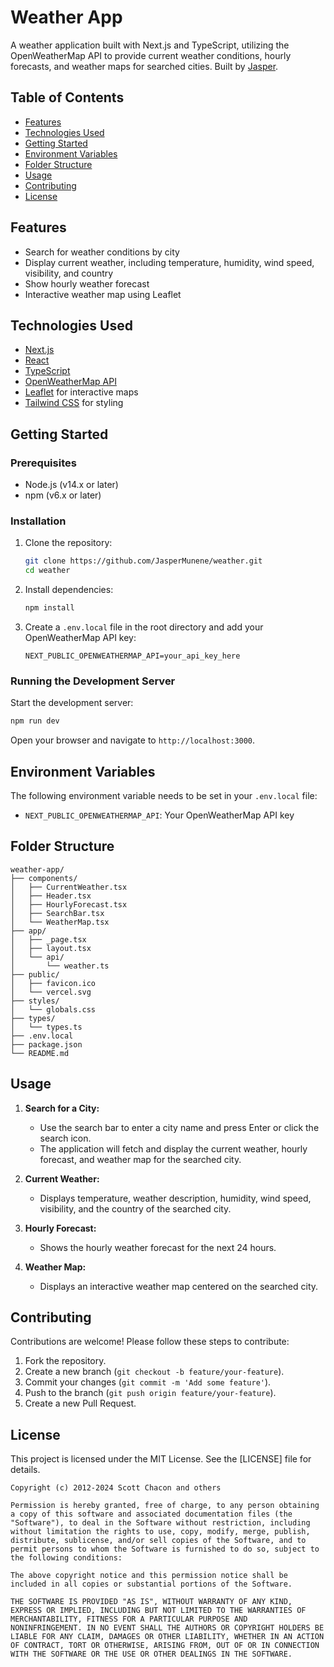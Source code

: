 


# Weather App

A weather application built with Next.js and TypeScript, utilizing the OpenWeatherMap API to provide current weather conditions, hourly forecasts, and weather maps for searched cities. Built by [Jasper](https://github.com/JasperMunene).

## Table of Contents

- [Features](#features)
- [Technologies Used](#technologies-used)
- [Getting Started](#getting-started)
- [Environment Variables](#environment-variables)
- [Folder Structure](#folder-structure)
- [Usage](#usage)
- [Contributing](#contributing)
- [License](#license)

## Features

- Search for weather conditions by city
- Display current weather, including temperature, humidity, wind speed, visibility, and country
- Show hourly weather forecast
- Interactive weather map using Leaflet

## Technologies Used

- [Next.js](https://nextjs.org/)
- [React](https://reactjs.org/)
- [TypeScript](https://www.typescriptlang.org/)
- [OpenWeatherMap API](https://openweathermap.org/api)
- [Leaflet](https://leafletjs.com/) for interactive maps
- [Tailwind CSS](https://tailwindcss.com/) for styling

## Getting Started

### Prerequisites

- Node.js (v14.x or later)
- npm (v6.x or later)

### Installation

1. Clone the repository:

    ```bash
    git clone https://github.com/JasperMunene/weather.git
    cd weather
    ```

2. Install dependencies:

    ```bash
    npm install
    ```

3. Create a `.env.local` file in the root directory and add your OpenWeatherMap API key:

    ```plaintext
    NEXT_PUBLIC_OPENWEATHERMAP_API=your_api_key_here
    ```

### Running the Development Server

Start the development server:

```bash
npm run dev
```

Open your browser and navigate to `http://localhost:3000`.

## Environment Variables

The following environment variable needs to be set in your `.env.local` file:

- `NEXT_PUBLIC_OPENWEATHERMAP_API`: Your OpenWeatherMap API key

## Folder Structure

```
weather-app/
├── components/
│   ├── CurrentWeather.tsx
│   ├── Header.tsx
│   ├── HourlyForecast.tsx
│   ├── SearchBar.tsx
│   └── WeatherMap.tsx
├── app/
│   ├── _page.tsx
│   ├── layout.tsx
│   └── api/
│       └── weather.ts
├── public/
│   ├── favicon.ico
│   └── vercel.svg
├── styles/
│   └── globals.css
├── types/
│   └── types.ts
├── .env.local
├── package.json
└── README.md
```

## Usage

1. **Search for a City:**
   - Use the search bar to enter a city name and press Enter or click the search icon.
   - The application will fetch and display the current weather, hourly forecast, and weather map for the searched city.

2. **Current Weather:**
   - Displays temperature, weather description, humidity, wind speed, visibility, and the country of the searched city.

3. **Hourly Forecast:**
   - Shows the hourly weather forecast for the next 24 hours.

4. **Weather Map:**
   - Displays an interactive weather map centered on the searched city.

## Contributing

Contributions are welcome! Please follow these steps to contribute:

1. Fork the repository.
2. Create a new branch (`git checkout -b feature/your-feature`).
3. Commit your changes (`git commit -m 'Add some feature'`).
4. Push to the branch (`git push origin feature/your-feature`).
5. Create a new Pull Request.

## License

This project is licensed under the MIT License. See the [LICENSE] file for details.
```
Copyright (c) 2012-2024 Scott Chacon and others

Permission is hereby granted, free of charge, to any person obtaining
a copy of this software and associated documentation files (the
"Software"), to deal in the Software without restriction, including
without limitation the rights to use, copy, modify, merge, publish,
distribute, sublicense, and/or sell copies of the Software, and to
permit persons to whom the Software is furnished to do so, subject to
the following conditions:

The above copyright notice and this permission notice shall be
included in all copies or substantial portions of the Software.

THE SOFTWARE IS PROVIDED "AS IS", WITHOUT WARRANTY OF ANY KIND,
EXPRESS OR IMPLIED, INCLUDING BUT NOT LIMITED TO THE WARRANTIES OF
MERCHANTABILITY, FITNESS FOR A PARTICULAR PURPOSE AND
NONINFRINGEMENT. IN NO EVENT SHALL THE AUTHORS OR COPYRIGHT HOLDERS BE
LIABLE FOR ANY CLAIM, DAMAGES OR OTHER LIABILITY, WHETHER IN AN ACTION
OF CONTRACT, TORT OR OTHERWISE, ARISING FROM, OUT OF OR IN CONNECTION
WITH THE SOFTWARE OR THE USE OR OTHER DEALINGS IN THE SOFTWARE.
